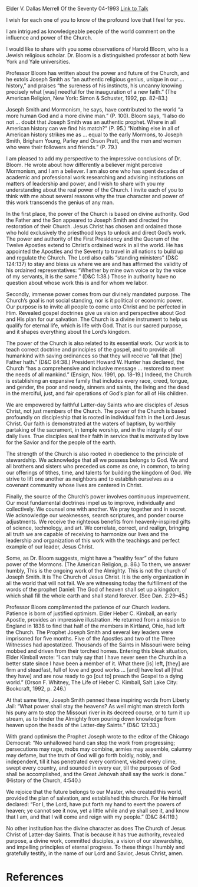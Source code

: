 Elder V. Dallas Merrell
Of the Seventy
04-1993
[Link to Talk](https://www.churchofjesuschrist.org/study/general-conference/1993/04/power-of-the-church-rooted-in-christ?lang=eng)

I wish for each one of you to know of the profound love that I feel for you.

I am intrigued as knowledgeable people of the world comment on the influence and power of the Church.

I would like to share with you some observations of Harold Bloom, who is a Jewish religious scholar. Dr. Bloom is a distinguished professor at both New York and Yale universities.

Professor Bloom has written about the power and future of the Church, and he extols Joseph Smith as “an authentic religious genius, unique in our … history,” and praises “the sureness of his instincts, his uncanny knowing precisely what [was] needful for the inauguration of a new faith.” (The American Religion, New York: Simon & Schuster, 1992, pp. 82–83.)

Joseph Smith and Mormonism, he says, have contributed to the world “a more human God and a more divine man.” (P. 100). Bloom says, “I also do not … doubt that Joseph Smith was an authentic prophet. Where in all American history can we find his match?” (P. 95.) “Nothing else in all of American history strikes me as … equal to the early Mormons, to Joseph Smith, Brigham Young, Parley and Orson Pratt, and the men and women who were their followers and friends.” (P. 79.)

I am pleased to add my perspective to the impressive conclusions of Dr. Bloom. He wrote about how differently a believer might perceive Mormonism, and I am a believer. I am also one who has spent decades of academic and professional work researching and advising institutions on matters of leadership and power, and I wish to share with you my understanding about the real power of the Church. I invite each of you to think with me about several reasons why the true character and power of this work transcends the genius of any man.

In the first place, the power of the Church is based on divine authority. God the Father and the Son appeared to Joseph Smith and directed the restoration of their Church. Jesus Christ has chosen and ordained those who hold exclusively the priesthood keys to unlock and direct God’s work. The power and authority of the First Presidency and the Quorum of the Twelve Apostles extend to Christ’s ordained work in all the world. He has appointed the Apostles and the Seventy to travel in all nations to build up and regulate the Church. The Lord also calls “standing ministers” (D&C 124:137) to stay and bless us where we are and has affirmed the validity of his ordained representatives: “Whether by mine own voice or by the voice of my servants, it is the same.” (D&C 1:38.) Those in authority have no question about whose work this is and for whom we labor.

Secondly, immense power comes from our divinely mandated purpose. The Church’s goal is not social standing, nor is it political or economic power. Our purpose is to invite all people to come unto Christ and be perfected in Him. Revealed gospel doctrines give us vision and perspective about God and His plan for our salvation. The Church is a divine instrument to help us qualify for eternal life, which is life with God. That is our sacred purpose, and it shapes everything about the Lord’s kingdom.

The power of the Church is also related to its essential work. Our work is to teach correct doctrine and principles of the gospel, and to provide all humankind with saving ordinances so that they will receive “all that [the] Father hath.” (D&C 84:38.) President Howard W. Hunter has declared, the Church “has a comprehensive and inclusive message … restored to meet the needs of all mankind.” (Ensign, Nov. 1991, pp. 18–19.) Indeed, the Church is establishing an expansive family that includes every race, creed, tongue, and gender, the poor and needy, sinners and saints, the living and the dead in the merciful, just, and fair operations of God’s plan for all of His children.

We are empowered by faithful Latter-day Saints who are disciples of Jesus Christ, not just members of the Church. The power of the Church is based profoundly on discipleship that is rooted in individual faith in the Lord Jesus Christ. Our faith is demonstrated at the waters of baptism, by worthily partaking of the sacrament, in temple worship, and in the integrity of our daily lives. True disciples seal their faith in service that is motivated by love for the Savior and for the people of the earth.

The strength of the Church is also rooted in obedience to the principle of stewardship. We acknowledge that all we possess belongs to God. We and all brothers and sisters who preceded us come as one, in common, to bring our offerings of tithes, time, and talents for building the kingdom of God. We strive to lift one another as neighbors and to establish ourselves as a covenant community whose lives are centered in Christ.

Finally, the source of the Church’s power involves continuous improvement. Our most fundamental doctrines impel us to improve, individually and collectively. We counsel one with another. We pray together and in secret. We acknowledge our weaknesses, search scriptures, and ponder course adjustments. We receive the righteous benefits from heavenly-inspired gifts of science, technology, and art. We correlate, correct, and realign, bringing all truth we are capable of receiving to harmonize our lives and the leadership and organization of this work with the teachings and perfect example of our leader, Jesus Christ.

Some, as Dr. Bloom suggests, might have a “healthy fear” of the future power of the Mormons. (The American Religion, p. 86.) To them, we answer humbly, This is the ongoing work of the Almighty. This is not the church of Joseph Smith. It is The Church of Jesus Christ. It is the only organization in all the world that will not fail. We are witnessing today the fulfillment of the words of the prophet Daniel: The God of heaven shall set up a kingdom, which shall fill the whole earth and shall stand forever. (See Dan. 2:29–45.)

Professor Bloom complimented the patience of our Church leaders. Patience is born of justified optimism. Elder Heber C. Kimball, an early Apostle, provides an impressive illustration. He returned from a mission to England in 1838 to find that half of the members in Kirtland, Ohio, had left the Church. The Prophet Joseph Smith and several key leaders were imprisoned for five months. Five of the Apostles and two of the Three Witnesses had apostatized. Thousands of the Saints in Missouri were being mobbed and driven from their torched homes. Entering this bleak situation, Elder Kimball wrote: “I can truly say that I have never seen the Church in a better state since I have been a member of it. What there [is] left, [they] are firm and steadfast, full of love and good works … [and] have lost all [that they have] and are now ready to go [out to] preach the Gospel to a dying world.” (Orson F. Whitney, The Life of Heber C. Kimball, Salt Lake City: Bookcraft, 1992, p. 246.)

At that same time, Joseph Smith penned these inspiring words from Liberty Jail: “What power shall stay the heavens? As well might man stretch forth his puny arm to stop the Missouri river in its decreed course, or to turn it up stream, as to hinder the Almighty from pouring down knowledge from heaven upon the heads of the Latter-day Saints.” (D&C 121:33.)

With grand optimism the Prophet Joseph wrote to the editor of the Chicago Democrat: “No unhallowed hand can stop the work from progressing; persecutions may rage, mobs may combine, armies may assemble, calumny may defame, but the truth of God will go forth boldly, nobly, and independent, till it has penetrated every continent, visited every clime, swept every country, and sounded in every ear, till the purposes of God shall be accomplished, and the Great Jehovah shall say the work is done.” (History of the Church, 4:540.)

We rejoice that the future belongs to our Master, who created this world, provided the plan of salvation, and established this church. For He himself declared: “For I, the Lord, have put forth my hand to exert the powers of heaven; ye cannot see it now, yet a little while and ye shall see it, and know that I am, and that I will come and reign with my people.” (D&C 84:119.)

No other institution has the divine character as does The Church of Jesus Christ of Latter-day Saints. That is because it has true authority, revealed purpose, a divine work, committed disciples, a vision of our stewardship, and impelling principles of eternal progress. To these things I humbly and gratefully testify, in the name of our Lord and Savior, Jesus Christ, amen.

# References
